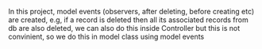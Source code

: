In this project, model events (observers, after deleting, before creating etc) are created, e.g, if a record is deleted then all its associated records from db are also deleted, we can also do this inside Controller
but this is not convinient, so we do this in model class using model events
